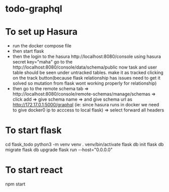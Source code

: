 # todo-graphql


To set up Hasura
================
* run the docker compose file
* then start flask 
* then the login to the hasura http://localhost:8080/console using hasura secret key="maha"
go to the http://localhost:8080/console/data/schema/public now task and user table should be seen under untracked tables. make it as tracked clicking on the track button(because flask relationship has issues need to get it solved so mutation from flask wont working properly for relationship)
* then go to the remote schema tab => http://localhost:8080/console/remote-schemas/manage/schemas => click add => give schema name => and give schema url as http://172.17.0.1:5000/graphql (ie: since hasura runs in docker we need to give docker0 ip to acccess to local flask) => select forward all headers


To start flask
==============
cd flask_todo
python3 -m venv venv
. venv/bin/activate
flask db init
flask db migrate
flask db upgrade
flask run --host="0.0.0.0"


To start react
==============
npm start
